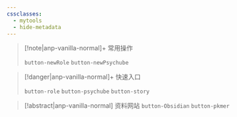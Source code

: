 ```yaml
---
cssclasses:
  - mytools
  - hide-metadata
---
```

> [!note|anp-vanilla-normal]+ 常用操作
> 
> `button-newRole` `button-newPsychube`

> [!danger|anp-vanilla-normal]+ 快速入口
> 
> `button-role` `button-psychube` `button-story`

> [!abstract|anp-vanilla-normal] 资料网站
> `button-Obsidian` `button-pkmer`